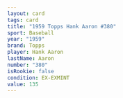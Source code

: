 ```yaml
---
layout: card
tags: card
title: "1959 Topps Hank Aaron #380"
sport: Baseball
year: "1959"
brand: Topps
player: Hank Aaron
lastName: Aaron
number: "380"
isRookie: false
condition: EX-EXMINT
value: 135
---
```

